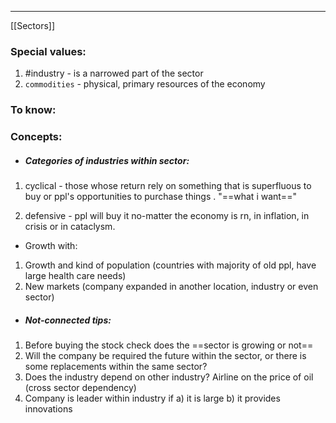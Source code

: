 ***
[[Sectors]]
### Special values:
1. #industry - is a narrowed part of the sector 
2. `commodities` - physical, primary resources of the economy
### To know:

### Concepts:

- ##### Categories of industries within sector:
1. cyclical - those whose return rely on something that is superfluous to buy or ppl's opportunities to purchase things . "==what i want=="

2. defensive - ppl will buy it no-matter the economy is rn, in inflation, in crisis or in cataclysm. 

- Growth with:
1. Growth and kind of population (countries with majority of old ppl, have large health care needs) 
2. New markets (company expanded in another location, industry or even sector)

- ##### Not-connected tips:
1. Before buying the stock check does the ==sector is growing or not==
2. Will the company be required the future within the sector, or there is some replacements within the same sector? 
3. Does the industry depend on other industry? Airline on the price of oil (cross sector dependency)
4. Company is leader within industry if a) it is large b) it provides innovations 